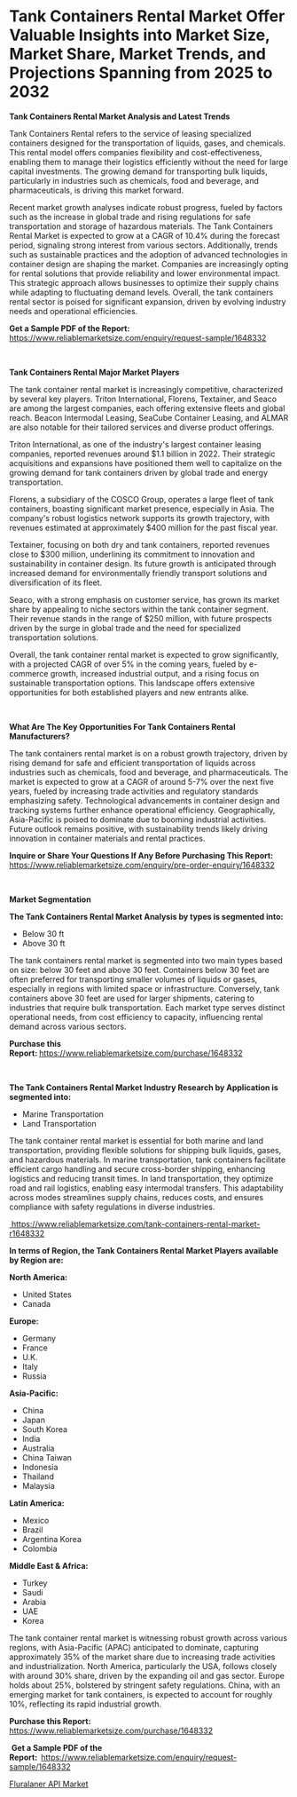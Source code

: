 <p><h1>Tank Containers Rental Market Offer Valuable Insights into Market Size, Market Share, Market Trends, and Projections Spanning from 2025 to 2032</h1></p><p><strong>Tank Containers Rental Market Analysis and Latest Trends</strong></p>
<p><p>Tank Containers Rental refers to the service of leasing specialized containers designed for the transportation of liquids, gases, and chemicals. This rental model offers companies flexibility and cost-effectiveness, enabling them to manage their logistics efficiently without the need for large capital investments. The growing demand for transporting bulk liquids, particularly in industries such as chemicals, food and beverage, and pharmaceuticals, is driving this market forward.</p><p>Recent market growth analyses indicate robust progress, fueled by factors such as the increase in global trade and rising regulations for safe transportation and storage of hazardous materials. The Tank Containers Rental Market is expected to grow at a CAGR of 10.4% during the forecast period, signaling strong interest from various sectors. Additionally, trends such as sustainable practices and the adoption of advanced technologies in container design are shaping the market. Companies are increasingly opting for rental solutions that provide reliability and lower environmental impact. This strategic approach allows businesses to optimize their supply chains while adapting to fluctuating demand levels. Overall, the tank containers rental sector is poised for significant expansion, driven by evolving industry needs and operational efficiencies.</p></p>
<p><strong>Get a Sample PDF of the Report:&nbsp;</strong> <a href="https://www.reliablemarketsize.com/enquiry/request-sample/1648332?utm_campaign=3220&utm_medium=2&utm_source=Github&utm_content=ia&utm_term=25032025&utm_id=tank-containers-rental">https://www.reliablemarketsize.com/enquiry/request-sample/1648332</a></p>
<p>&nbsp;</p>
<p><strong>Tank Containers Rental Major Market Players</strong></p>
<p><p>The tank container rental market is increasingly competitive, characterized by several key players. Triton International, Florens, Textainer, and Seaco are among the largest companies, each offering extensive fleets and global reach. Beacon Intermodal Leasing, SeaCube Container Leasing, and ALMAR are also notable for their tailored services and diverse product offerings.</p><p>Triton International, as one of the industry's largest container leasing companies, reported revenues around $1.1 billion in 2022. Their strategic acquisitions and expansions have positioned them well to capitalize on the growing demand for tank containers driven by global trade and energy transportation.</p><p>Florens, a subsidiary of the COSCO Group, operates a large fleet of tank containers, boasting significant market presence, especially in Asia. The company's robust logistics network supports its growth trajectory, with revenues estimated at approximately $400 million for the past fiscal year.</p><p>Textainer, focusing on both dry and tank containers, reported revenues close to $300 million, underlining its commitment to innovation and sustainability in container design. Its future growth is anticipated through increased demand for environmentally friendly transport solutions and diversification of its fleet.</p><p>Seaco, with a strong emphasis on customer service, has grown its market share by appealing to niche sectors within the tank container segment. Their revenue stands in the range of $250 million, with future prospects driven by the surge in global trade and the need for specialized transportation solutions.</p><p>Overall, the tank container rental market is expected to grow significantly, with a projected CAGR of over 5% in the coming years, fueled by e-commerce growth, increased industrial output, and a rising focus on sustainable transportation options. This landscape offers extensive opportunities for both established players and new entrants alike.</p></p>
<p>&nbsp;</p>
<p><strong>What Are The Key Opportunities For Tank Containers Rental Manufacturers?</strong></p>
<p><p>The tank containers rental market is on a robust growth trajectory, driven by rising demand for safe and efficient transportation of liquids across industries such as chemicals, food and beverage, and pharmaceuticals. The market is expected to grow at a CAGR of around 5-7% over the next five years, fueled by increasing trade activities and regulatory standards emphasizing safety. Technological advancements in container design and tracking systems further enhance operational efficiency. Geographically, Asia-Pacific is poised to dominate due to booming industrial activities. Future outlook remains positive, with sustainability trends likely driving innovation in container materials and rental practices.</p></p>
<p><strong>Inquire or Share Your Questions If Any Before Purchasing This Report:</strong> <a href="https://www.reliablemarketsize.com/enquiry/pre-order-enquiry/1648332?utm_campaign=3220&utm_medium=2&utm_source=Github&utm_content=ia&utm_term=25032025&utm_id=tank-containers-rental">https://www.reliablemarketsize.com/enquiry/pre-order-enquiry/1648332</a></p>
<p>&nbsp;</p>
<p><strong>Market Segmentation</strong></p>
<p><strong>The Tank Containers Rental Market Analysis by types is segmented into:</strong></p>
<p><ul><li>Below 30 ft</li><li>Above 30 ft</li></ul></p>
<p><p>The tank containers rental market is segmented into two main types based on size: below 30 feet and above 30 feet. Containers below 30 feet are often preferred for transporting smaller volumes of liquids or gases, especially in regions with limited space or infrastructure. Conversely, tank containers above 30 feet are used for larger shipments, catering to industries that require bulk transportation. Each market type serves distinct operational needs, from cost efficiency to capacity, influencing rental demand across various sectors.</p></p>
<p><strong>Purchase this Report:&nbsp;</strong><a href="https://www.reliablemarketsize.com/purchase/1648332?utm_campaign=3220&utm_medium=2&utm_source=Github&utm_content=ia&utm_term=25032025&utm_id=tank-containers-rental">https://www.reliablemarketsize.com/purchase/1648332</a></p>
<p>&nbsp;</p>
<p><strong>The Tank Containers Rental Market Industry Research by Application is segmented into:</strong></p>
<p><ul><li>Marine Transportation</li><li>Land Transportation</li></ul></p>
<p><p>The tank container rental market is essential for both marine and land transportation, providing flexible solutions for shipping bulk liquids, gases, and hazardous materials. In marine transportation, tank containers facilitate efficient cargo handling and secure cross-border shipping, enhancing logistics and reducing transit times. In land transportation, they optimize road and rail logistics, enabling easy intermodal transfers. This adaptability across modes streamlines supply chains, reduces costs, and ensures compliance with safety regulations in diverse industries.</p></p>
<p><a href="https://www.reliablemarketsize.com/tank-containers-rental-market-r1648332?utm_campaign=3220&utm_medium=2&utm_source=Github&utm_content=ia&utm_term=25032025&utm_id=tank-containers-rental">&nbsp;https://www.reliablemarketsize.com/tank-containers-rental-market-r1648332</a></p>
<p><strong>In terms of Region, the Tank Containers Rental Market Players available by Region are:</strong></p>
<p>
    <p> <strong> North America: </strong>
        <ul>
            <li>United States</li>
            <li>Canada</li>
        </ul>
        </p> 
    <p> <strong> Europe: </strong>
        <ul>
            <li>Germany</li>
            <li>France</li>
            <li>U.K.</li>
            <li>Italy</li>
            <li>Russia</li>
        </ul>
        </p> 
    <p> <strong> Asia-Pacific: </strong>
        <ul>
            <li>China</li>
            <li>Japan</li>
            <li>South Korea</li>
            <li>India</li>
            <li>Australia</li>
            <li>China Taiwan</li>
            <li>Indonesia</li>
            <li>Thailand</li>
            <li>Malaysia</li>
        </ul>
        </p> 
    <p> <strong> Latin America: </strong>
        <ul>
            <li>Mexico</li>
            <li>Brazil</li>
            <li>Argentina Korea</li>
            <li>Colombia</li>
        </ul>
        </p> 
    <p> <strong> Middle East & Africa: </strong>
        <ul>
            <li>Turkey</li>
            <li>Saudi</li>
            <li>Arabia</li>
            <li>UAE</li>
            <li>Korea</li>
        </ul>
    </p>
    </p>
<p><p>The tank container rental market is witnessing robust growth across various regions, with Asia-Pacific (APAC) anticipated to dominate, capturing approximately 35% of the market share due to increasing trade activities and industrialization. North America, particularly the USA, follows closely with around 30% share, driven by the expanding oil and gas sector. Europe holds about 25%, bolstered by stringent safety regulations. China, with an emerging market for tank containers, is expected to account for roughly 10%, reflecting its rapid industrial growth.</p></p>
<p><strong>Purchase this Report: </strong><a href="https://www.reliablemarketsize.com/purchase/1648332?utm_campaign=3220&utm_medium=2&utm_source=Github&utm_content=ia&utm_term=25032025&utm_id=tank-containers-rental">https://www.reliablemarketsize.com/purchase/1648332</a></p>
<p>&nbsp;<strong>Get a Sample PDF of the Report:&nbsp;&nbsp;</strong><a href="https://www.reliablemarketsize.com/enquiry/request-sample/1648332?utm_campaign=3220&utm_medium=2&utm_source=Github&utm_content=ia&utm_term=25032025&utm_id=tank-containers-rental">https://www.reliablemarketsize.com/enquiry/request-sample/1648332</a></p>
<p><strong></strong></p>
<p><p><a href="https://github.com/samesdufloiw/Market-Research-Report-List-1/blob/main/fluralaner-api-market.md?utm_campaign=3220&utm_medium=2&utm_source=Github&utm_content=ia&utm_term=25032025&utm_id=tank-containers-rental">Fluralaner API Market</a></p></p>